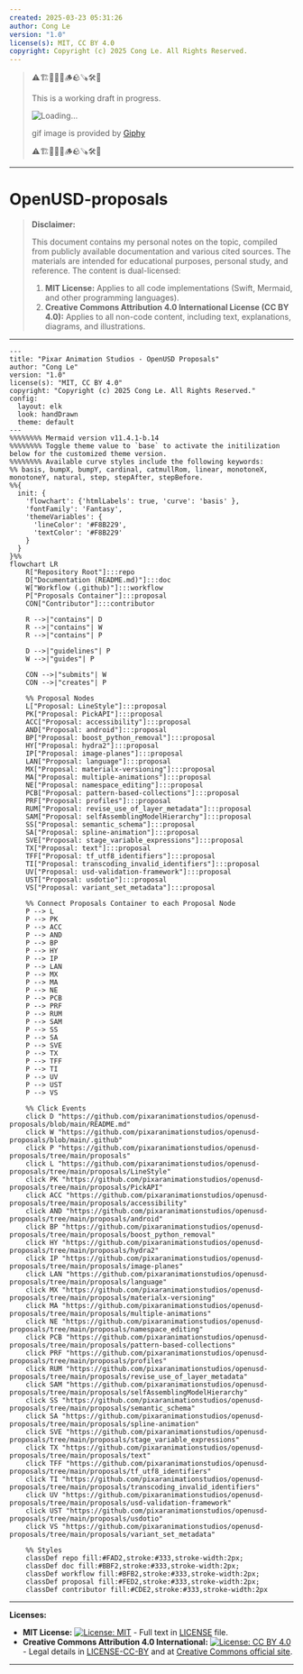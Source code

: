 ```yaml
---
created: 2025-03-23 05:31:26
author: Cong Le
version: "1.0"
license(s): MIT, CC BY 4.0
copyright: Copyright (c) 2025 Cong Le. All Rights Reserved.
---
```


> ⚠️🏗️🚧🦺🧱🪵🪨🪚🛠️👷
> 
> This is a working draft in progress.
> 
> ![Loading...](https://media4.giphy.com/media/v1.Y2lkPTc5MGI3NjExemN3aGhjeTBvN3NodTRzZG8wNWJ4ZHh2ZW9qMmh3cTF2cGpmeGhmNSZlcD12MV9pbnRlcm5hbF9naWZfYnlfaWQmY3Q9Zw/nQdRDGKNgEmPK/giphy.gif)
> 
> gif image is provided by [Giphy](https://giphy.com)
> 
> ⚠️🏗️🚧🦺🧱🪵🪨🪚🛠️👷

----


# OpenUSD-proposals
> **Disclaimer:**
>
> This document contains my personal notes on the topic,
> compiled from publicly available documentation and various cited sources.
> The materials are intended for educational purposes, personal study, and reference.
> The content is dual-licensed:
> 1. **MIT License:** Applies to all code implementations (Swift, Mermaid, and other programming languages).
> 2. **Creative Commons Attribution 4.0 International License (CC BY 4.0):** Applies to all non-code content, including text, explanations, diagrams, and illustrations.
---




```mermaid
---
title: "Pixar Animation Studios - OpenUSD Proposals"
author: "Cong Le"
version: "1.0"
license(s): "MIT, CC BY 4.0"
copyright: "Copyright (c) 2025 Cong Le. All Rights Reserved."
config:
  layout: elk
  look: handDrawn
  theme: default
---
%%%%%%%% Mermaid version v11.4.1-b.14
%%%%%%%% Toggle theme value to `base` to activate the initilization below for the customized theme version.
%%%%%%%% Available curve styles include the following keywords:
%% basis, bumpX, bumpY, cardinal, catmullRom, linear, monotoneX, monotoneY, natural, step, stepAfter, stepBefore.
%%{
  init: {
    'flowchart': {'htmlLabels': true, 'curve': 'basis' },
    'fontFamily': 'Fantasy',
    'themeVariables': {
      'lineColor': '#F8B229',
      'textColor': '#F8B229'
    }
  }
}%%
flowchart LR
    R["Repository Root"]:::repo
    D["Documentation (README.md)"]:::doc
    W["Workflow (.github)"]:::workflow
    P["Proposals Container"]:::proposal
    CON["Contributor"]:::contributor

    R -->|"contains"| D
    R -->|"contains"| W
    R -->|"contains"| P

    D -->|"guidelines"| P
    W -->|"guides"| P

    CON -->|"submits"| W
    CON -->|"creates"| P

    %% Proposal Nodes
    L["Proposal: LineStyle"]:::proposal
    PK["Proposal: PickAPI"]:::proposal
    ACC["Proposal: accessibility"]:::proposal
    AND["Proposal: android"]:::proposal
    BP["Proposal: boost_python_removal"]:::proposal
    HY["Proposal: hydra2"]:::proposal
    IP["Proposal: image-planes"]:::proposal
    LAN["Proposal: language"]:::proposal
    MX["Proposal: materialx-versioning"]:::proposal
    MA["Proposal: multiple-animations"]:::proposal
    NE["Proposal: namespace_editing"]:::proposal
    PCB["Proposal: pattern-based-collections"]:::proposal
    PRF["Proposal: profiles"]:::proposal
    RUM["Proposal: revise_use_of_layer_metadata"]:::proposal
    SAM["Proposal: selfAssemblingModelHierarchy"]:::proposal
    SS["Proposal: semantic_schema"]:::proposal
    SA["Proposal: spline-animation"]:::proposal
    SVE["Proposal: stage_variable_expressions"]:::proposal
    TX["Proposal: text"]:::proposal
    TFF["Proposal: tf_utf8_identifiers"]:::proposal
    TI["Proposal: transcoding_invalid_identifiers"]:::proposal
    UV["Proposal: usd-validation-framework"]:::proposal
    UST["Proposal: usdotio"]:::proposal
    VS["Proposal: variant_set_metadata"]:::proposal

    %% Connect Proposals Container to each Proposal Node
    P --> L
    P --> PK
    P --> ACC
    P --> AND
    P --> BP
    P --> HY
    P --> IP
    P --> LAN
    P --> MX
    P --> MA
    P --> NE
    P --> PCB
    P --> PRF
    P --> RUM
    P --> SAM
    P --> SS
    P --> SA
    P --> SVE
    P --> TX
    P --> TFF
    P --> TI
    P --> UV
    P --> UST
    P --> VS

    %% Click Events
    click D "https://github.com/pixaranimationstudios/openusd-proposals/blob/main/README.md"
    click W "https://github.com/pixaranimationstudios/openusd-proposals/blob/main/.github"
    click P "https://github.com/pixaranimationstudios/openusd-proposals/tree/main/proposals"
    click L "https://github.com/pixaranimationstudios/openusd-proposals/tree/main/proposals/LineStyle"
    click PK "https://github.com/pixaranimationstudios/openusd-proposals/tree/main/proposals/PickAPI"
    click ACC "https://github.com/pixaranimationstudios/openusd-proposals/tree/main/proposals/accessibility"
    click AND "https://github.com/pixaranimationstudios/openusd-proposals/tree/main/proposals/android"
    click BP "https://github.com/pixaranimationstudios/openusd-proposals/tree/main/proposals/boost_python_removal"
    click HY "https://github.com/pixaranimationstudios/openusd-proposals/tree/main/proposals/hydra2"
    click IP "https://github.com/pixaranimationstudios/openusd-proposals/tree/main/proposals/image-planes"
    click LAN "https://github.com/pixaranimationstudios/openusd-proposals/tree/main/proposals/language"
    click MX "https://github.com/pixaranimationstudios/openusd-proposals/tree/main/proposals/materialx-versioning"
    click MA "https://github.com/pixaranimationstudios/openusd-proposals/tree/main/proposals/multiple-animations"
    click NE "https://github.com/pixaranimationstudios/openusd-proposals/tree/main/proposals/namespace_editing"
    click PCB "https://github.com/pixaranimationstudios/openusd-proposals/tree/main/proposals/pattern-based-collections"
    click PRF "https://github.com/pixaranimationstudios/openusd-proposals/tree/main/proposals/profiles"
    click RUM "https://github.com/pixaranimationstudios/openusd-proposals/tree/main/proposals/revise_use_of_layer_metadata"
    click SAM "https://github.com/pixaranimationstudios/openusd-proposals/tree/main/proposals/selfAssemblingModelHierarchy"
    click SS "https://github.com/pixaranimationstudios/openusd-proposals/tree/main/proposals/semantic_schema"
    click SA "https://github.com/pixaranimationstudios/openusd-proposals/tree/main/proposals/spline-animation"
    click SVE "https://github.com/pixaranimationstudios/openusd-proposals/tree/main/proposals/stage_variable_expressions"
    click TX "https://github.com/pixaranimationstudios/openusd-proposals/tree/main/proposals/text"
    click TFF "https://github.com/pixaranimationstudios/openusd-proposals/tree/main/proposals/tf_utf8_identifiers"
    click TI "https://github.com/pixaranimationstudios/openusd-proposals/tree/main/proposals/transcoding_invalid_identifiers"
    click UV "https://github.com/pixaranimationstudios/openusd-proposals/tree/main/proposals/usd-validation-framework"
    click UST "https://github.com/pixaranimationstudios/openusd-proposals/tree/main/proposals/usdotio"
    click VS "https://github.com/pixaranimationstudios/openusd-proposals/tree/main/proposals/variant_set_metadata"

    %% Styles
    classDef repo fill:#FAD2,stroke:#333,stroke-width:2px;
    classDef doc fill:#BBF2,stroke:#333,stroke-width:2px;
    classDef workflow fill:#BFB2,stroke:#333,stroke-width:2px;
    classDef proposal fill:#FED2,stroke:#333,stroke-width:2px;
    classDef contributor fill:#CDE2,stroke:#333,stroke-width:2px

```



---
**Licenses:**

- **MIT License:**  [![License: MIT](https://img.shields.io/badge/License-MIT-yellow.svg)](LICENSE) - Full text in [LICENSE](LICENSE) file.
- **Creative Commons Attribution 4.0 International:** [![License: CC BY 4.0](https://licensebuttons.net/l/by/4.0/88x31.png)](LICENSE-CC-BY) - Legal details in [LICENSE-CC-BY](LICENSE-CC-BY) and at [Creative Commons official site](http://creativecommons.org/licenses/by/4.0/).

---

